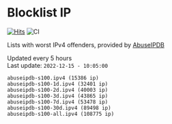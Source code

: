 # Blocklist IP

[![Hits](https://hits.seeyoufarm.com/api/count/incr/badge.svg?url=https%3A%2F%2Fgithub.com%2Fborestad%2Fblocklist-ip%2F&count_bg=%2379C83D&title_bg=%23555555&icon=&icon_color=%23E7E7E7&title=hits&edge_flat=false)](https://hits.seeyoufarm.com)  ![CI](https://img.shields.io/github/workflow/status/borestad/blocklist-ip/CI?style=flat-square)

Lists with worst IPv4 offenders, provided by [AbuseIPDB](https://www.abuseipdb.com/)

<!-- FOOTER-PLACEHOLDER -->
Updated every 5 hours<br>
Last update: `2022-12-15 - 10:05:00`
```
abuseipdb-s100.ipv4 (15386 ip)
abuseipdb-s100-1d.ipv4 (32401 ip)
abuseipdb-s100-2d.ipv4 (40003 ip)
abuseipdb-s100-3d.ipv4 (43865 ip)
abuseipdb-s100-7d.ipv4 (53478 ip)
abuseipdb-s100-30d.ipv4 (89498 ip)
abuseipdb-s100-all.ipv4 (108775 ip)
```
